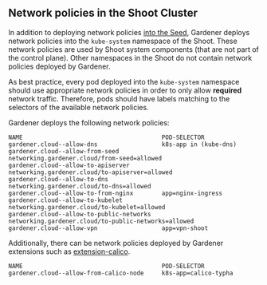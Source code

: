 ## Network policies in the Shoot Cluster

In addition to deploying network policies [into the Seed](../development/seed_network_policies.md),
Gardener deploys network policies into the `kube-system` namespace of the Shoot.
These network policies are used by Shoot system components (that are not part of the control plane).
Other namespaces in the Shoot do not contain network policies deployed by Gardener.

As best practice, every pod deployed into the `kube-system` namespace should use appropriate network policies in order to only allow **required** network traffic.
Therefore, pods should have labels matching to the selectors of the available network policies.

Gardener deploys the following network policies:
```
NAME                                       POD-SELECTOR
gardener.cloud--allow-dns                  k8s-app in (kube-dns)
gardener.cloud--allow-from-seed            networking.gardener.cloud/from-seed=allowed
gardener.cloud--allow-to-apiserver         networking.gardener.cloud/to-apiserver=allowed
gardener.cloud--allow-to-dns               networking.gardener.cloud/to-dns=allowed
gardener.cloud--allow-to-from-nginx        app=nginx-ingress
gardener.cloud--allow-to-kubelet           networking.gardener.cloud/to-kubelet=allowed
gardener.cloud--allow-to-public-networks   networking.gardener.cloud/to-public-networks=allowed
gardener.cloud--allow-vpn                  app=vpn-shoot
```

Additionally, there can be network policies deployed by Gardener extensions such as [extension-calico](https://github.com/gardener/gardener-extension-networking-calico).
```
NAME                                       POD-SELECTOR
gardener.cloud--allow-from-calico-node     k8s-app=calico-typha
```
